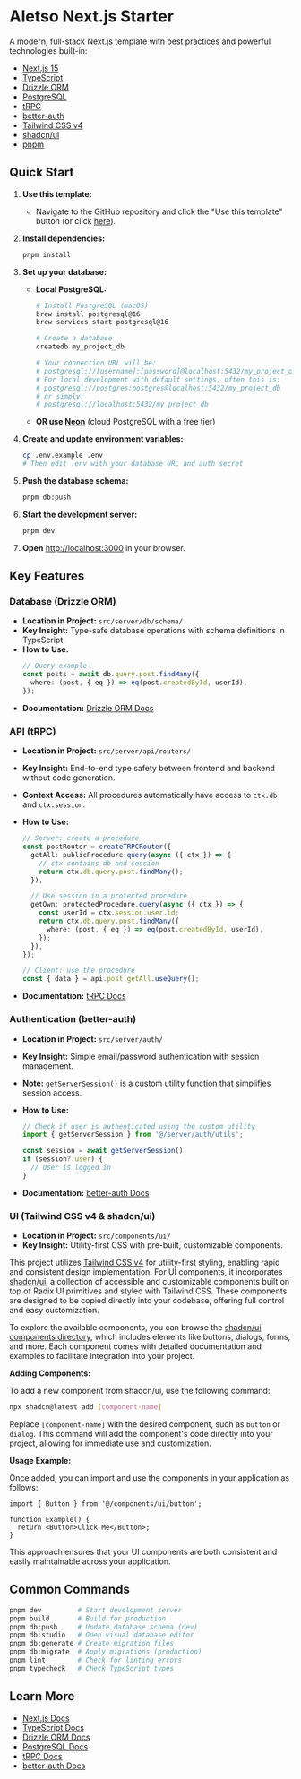 # Aletso Next.js Starter

A modern, full-stack Next.js template with best practices and powerful technologies built-in:

- [Next.js 15](https://nextjs.org/docs)
- [TypeScript](https://www.typescriptlang.org/docs/)
- [Drizzle ORM](https://orm.drizzle.team/docs/overview)
- [PostgreSQL](https://www.postgresql.org/docs/)
- [tRPC](https://trpc.io/docs)
- [better-auth](https://better-auth.akrv.dev/)
- [Tailwind CSS v4](https://tailwindcss.com/docs)
- [shadcn/ui](https://ui.shadcn.com/docs)
- [pnpm](https://pnpm.io/motivation)

## Quick Start

1. **Use this template:**

   - Navigate to the GitHub repository and click the "Use this template" button (or click [here](https://github.com/new?template_name=nextjs-starter&template_owner=aletso)).

2. **Install dependencies:**

   ```bash
   pnpm install
   ```

3. **Set up your database:**

   - **Local PostgreSQL:**

     ```bash
     # Install PostgreSQL (macOS)
     brew install postgresql@16
     brew services start postgresql@16

     # Create a database
     createdb my_project_db

     # Your connection URL will be:
     # postgresql://[username]:[password]@localhost:5432/my_project_db
     # For local development with default settings, often this is:
     # postgresql://postgres:postgres@localhost:5432/my_project_db
     # or simply:
     # postgresql://localhost:5432/my_project_db
     ```

   - **OR use [Neon](https://neon.tech/)** (cloud PostgreSQL with a free tier)

4. **Create and update environment variables:**

   ```bash
   cp .env.example .env
   # Then edit .env with your database URL and auth secret
   ```

5. **Push the database schema:**

   ```bash
   pnpm db:push
   ```

6. **Start the development server:**

   ```bash
   pnpm dev
   ```

7. **Open** [http://localhost:3000](http://localhost:3000) in your browser.

## Key Features

### Database (Drizzle ORM)

- **Location in Project:** `src/server/db/schema/`
- **Key Insight:** Type-safe database operations with schema definitions in TypeScript.
- **How to Use:**
  ```typescript
  // Query example
  const posts = await db.query.post.findMany({
    where: (post, { eq }) => eq(post.createdById, userId),
  });
  ```
- **Documentation:** [Drizzle ORM Docs](https://orm.drizzle.team/docs/overview)

### API (tRPC)

- **Location in Project:** `src/server/api/routers/`
- **Key Insight:** End-to-end type safety between frontend and backend without code generation.
- **Context Access:** All procedures automatically have access to `ctx.db` and `ctx.session`.
- **How to Use:**

  ```typescript
  // Server: create a procedure
  const postRouter = createTRPCRouter({
    getAll: publicProcedure.query(async ({ ctx }) => {
      // ctx contains db and session
      return ctx.db.query.post.findMany();
    }),

    // Use session in a protected procedure
    getOwn: protectedProcedure.query(async ({ ctx }) => {
      const userId = ctx.session.user.id;
      return ctx.db.query.post.findMany({
        where: (post, { eq }) => eq(post.createdById, userId),
      });
    }),
  });

  // Client: use the procedure
  const { data } = api.post.getAll.useQuery();
  ```

- **Documentation:** [tRPC Docs](https://trpc.io/docs)

### Authentication (better-auth)

- **Location in Project:** `src/server/auth/`
- **Key Insight:** Simple email/password authentication with session management.
- **Note:** `getServerSession()` is a custom utility function that simplifies session access.
- **How to Use:**

  ```typescript
  // Check if user is authenticated using the custom utility
  import { getServerSession } from '@/server/auth/utils';

  const session = await getServerSession();
  if (session?.user) {
    // User is logged in
  }
  ```

- **Documentation:** [better-auth Docs](https://better-auth.akrv.dev/)

### UI (Tailwind CSS v4 & shadcn/ui)

- **Location in Project:** `src/components/ui/`
- **Key Insight:** Utility-first CSS with pre-built, customizable components.

This project utilizes [Tailwind CSS v4](https://tailwindcss.com/docs) for utility-first styling, enabling rapid and consistent design implementation. For UI components, it incorporates [shadcn/ui](https://ui.shadcn.com/docs), a collection of accessible and customizable components built on top of Radix UI primitives and styled with Tailwind CSS. These components are designed to be copied directly into your codebase, offering full control and easy customization.

To explore the available components, you can browse the [shadcn/ui components directory](https://ui.shadcn.com/docs/components), which includes elements like buttons, dialogs, forms, and more. Each component comes with detailed documentation and examples to facilitate integration into your project.

**Adding Components:**

To add a new component from shadcn/ui, use the following command:

```bash
npx shadcn@latest add [component-name]
```

Replace `[component-name]` with the desired component, such as `button` or `dialog`. This command will add the component's code directly into your project, allowing for immediate use and customization.

**Usage Example:**

Once added, you can import and use the components in your application as follows:

```tsx
import { Button } from '@/components/ui/button';

function Example() {
  return <Button>Click Me</Button>;
}
```

This approach ensures that your UI components are both consistent and easily maintainable across your application.

## Common Commands

```bash
pnpm dev         # Start development server
pnpm build       # Build for production
pnpm db:push     # Update database schema (dev)
pnpm db:studio   # Open visual database editor
pnpm db:generate # Create migration files
pnpm db:migrate  # Apply migrations (production)
pnpm lint        # Check for linting errors
pnpm typecheck   # Check TypeScript types
```

## Learn More

- [Next.js Docs](https://nextjs.org/docs)
- [TypeScript Docs](https://www.typescriptlang.org/docs/)
- [Drizzle ORM Docs](https://orm.drizzle.team/docs/overview)
- [PostgreSQL Docs](https://www.postgresql.org/docs/)
- [tRPC Docs](https://trpc.io/docs)
- [better-auth Docs](https://better-auth.com/docs)
